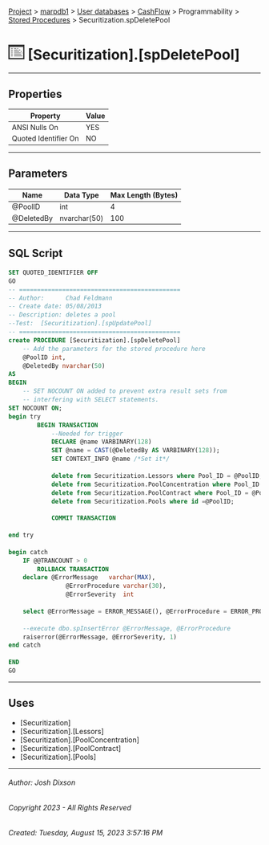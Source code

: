 #### 

[Project](../../../../../index.md) > [marpdb1](../../../../index.md) > [User databases](../../../index.md) > [CashFlow](../../index.md) > Programmability > [Stored Procedures](Stored_Procedures.md) > Securitization.spDeletePool

# ![Stored Procedures](../../../../../Images/StoredProcedure32.png) [Securitization].[spDeletePool]

---

## <a name="#properties"></a>Properties

| Property | Value |
|---|---|
| ANSI Nulls On | YES |
| Quoted Identifier On | NO |


---

## <a name="#parameters"></a>Parameters

| Name | Data Type | Max Length (Bytes) |
|---|---|---|
| @PoolID | int | 4 |
| @DeletedBy | nvarchar(50) | 100 |


---

## <a name="#sqlscript"></a>SQL Script

```sql
SET QUOTED_IDENTIFIER OFF
GO
-- =============================================
-- Author:		Chad Feldmann
-- Create date: 05/08/2013
-- Description:	deletes a pool
--Test:  [Securitization].[spUpdatePool] 
-- =============================================
create PROCEDURE [Securitization].[spDeletePool]
	-- Add the parameters for the stored procedure here
	@PoolID int,
	@DeletedBy nvarchar(50)
AS
BEGIN
	-- SET NOCOUNT ON added to prevent extra result sets from
	-- interfering with SELECT statements.
SET NOCOUNT ON;
begin try
		BEGIN TRANSACTION 
			--Needed for trigger
			DECLARE @name VARBINARY(128) 
			SET @name = CAST(@DeletedBy	AS VARBINARY(128));
			SET CONTEXT_INFO @name /*Set it*/

			delete from Securitization.Lessors where Pool_ID = @PoolID;
			delete from Securitization.PoolConcentration where Pool_ID = @PoolID;
			delete from Securitization.PoolContract where Pool_ID = @PoolID;
			delete from Securitization.Pools where id =@PoolID;
			
			COMMIT TRANSACTION 

end try

begin catch
	IF @@TRANCOUNT > 0		
		ROLLBACK TRANSACTION
	declare	@ErrorMessage	varchar(MAX),
				@ErrorProcedure varchar(30),
				@ErrorSeverity	int

	select @ErrorMessage = ERROR_MESSAGE(), @ErrorProcedure = ERROR_PROCEDURE(), @ErrorSeverity = ERROR_SEVERITY()
		
	--execute dbo.spInsertError @ErrorMessage, @ErrorProcedure
	raiserror(@ErrorMessage, @ErrorSeverity, 1)
end catch

END
GO

```


---

## <a name="#uses"></a>Uses

* [Securitization]
* [Securitization].[Lessors]
* [Securitization].[PoolConcentration]
* [Securitization].[PoolContract]
* [Securitization].[Pools]


---

###### Author:  Josh Dixson

###### Copyright 2023 - All Rights Reserved

###### Created: Tuesday, August 15, 2023 3:57:16 PM

